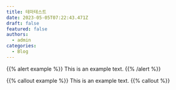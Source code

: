 ```yaml
---
title: 테마테스트
date: 2023-05-05T07:22:43.471Z
draft: false
featured: false
authors:
  - admin
categories:
  - Blog
---
```


{{% alert example %}}
This is an example text.
{{% /alert %}}

{{% callout example %}}
This is an example text.
{{% callout %}}
